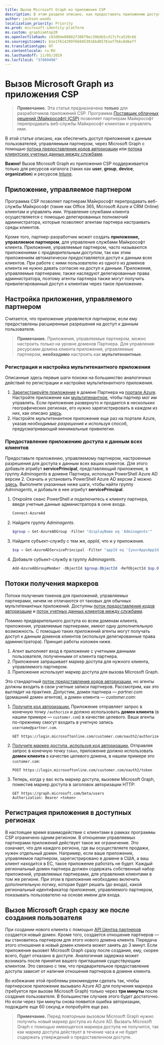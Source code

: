 ```yaml
---
title: Вызов Microsoft Graph из приложения CSP
description: В этом разделе описано, как предоставить приложению доступ к данным клиентов, управляемым партнером, через Microsoft Graph, используя поток предоставления кодов авторизации или поток клиентских учетных данных между службами.
author: jackson-woods
localization_priority: Priority
ms.prod: microsoft-identity-platform
ms.custom: graphiamtop20
ms.openlocfilehash: c83d04e00882f306f9ec396db5cd17cfca520c66
ms.sourcegitcommit: b1e1f614299f668453916bd85761ef7b6c8d6eff
ms.translationtype: HT
ms.contentlocale: ru-RU
ms.lasthandoff: 11/05/2019
ms.locfileid: "37969498"
---
```

# <a name="call-microsoft-graph-from-a-cloud-solution-provider-application"></a>Вызов Microsoft Graph из приложения CSP

> **Примечание.** Эта статья предназначена **только** для разработчиков приложений CSP. Программа [Поставщик облачных решений (Майкрософт) (CSP)](https://partner.microsoft.com/cloud-solution-provider) позволяет партнерам Майкрософт перепродавать веб-службы Майкрософт клиентам и управлять ими.

В этой статье описано, как обеспечить доступ приложения к данным пользователей, управляемым партнером, через Microsoft Graph с помощью [потока предоставления кодов авторизации](https://docs.microsoft.com/azure/active-directory/develop/active-directory-protocols-oauth-code) или [потока клиентских учетных данных между службами](https://docs.microsoft.com/azure/active-directory/develop/active-directory-protocols-oauth-service-to-service).

**Важно!** Вызов Microsoft Graph из приложения CSP поддерживается только для ресурсов каталога (таких как **user**, **group**, **device**, **organization**) и ресурсов [Intune](/graph/api/resources/intune-graph-overview?view=graph-rest-beta).

## <a name="what-is-a-partner-managed-application"></a>Приложение, управляемое партнером

Программа CSP позволяет партнерам Майкрософт перепродавать веб-службы Майкрософт (такие как Office 365, Microsoft Azure и CRM Online) клиентам и управлять ими. Управление службами клиента осуществляется с помощью делегированных полномочий администратора, которые позволяют агентам партнера настраивать среды клиентов.

Кроме того, партнер-разработчик может создать **приложение, управляемое партнером**, для управления службами Майкрософт клиента. Приложения, управляемые партнером, часто называются приложениями *с предварительным доступом*, так как этим приложениям автоматически предоставляется доступ к данным всех клиентов. При работе с ними пользователю из одного из доменов клиента не нужно давать согласие на доступ к данным. Приложения, управляемые партнерами, также наследуют делегированные права администратора, поэтому агенты партнера также могут получить привилегированный доступ к клиентам через такое приложение.

## <a name="how-to-set-up-a-partner-managed-application"></a>Настройка приложения, управляемого партнером

Считается, что приложение *управляется партнером*, если ему предоставлены расширенные разрешения на доступ к данным пользователя.

> **Примечание.** Приложения, управляемые партнером, можно настроить *только* на уровне доменов Партнера. Для управления ресурсами домена клиента приложения, управляемые партнером, **необходимо** настроить как **мультитенантные**.

### <a name="register-and-configure-a-multi-tenant-app"></a>Регистрация и настройка мультитенантного приложения

Описанные здесь первые шаги похожи на большинство аналогичных действий по регистрации и настройке мультитенантного приложения.

1. [Зарегистрируйте приложение](https://docs.microsoft.com/azure/active-directory/active-directory-app-registration) в домене Партнера на [портале Azure](https://portal.azure.com). Настройте приложение как [мультитенантное](https://docs.microsoft.com/azure/active-directory/develop/active-directory-devhowto-multi-tenant-overview#update-registration-to-be-multi-tenant), чтобы партнер мог им управлять. Если приложение развернуто и продается в нескольких географических регионах, его нужно зарегистрировать в каждом из них, как описано <a href="#region">здесь</a>.
2. Настройте мультитенантное приложение еще раз на портале Azure, указав *необходимые разрешения* и используя способ, предусматривающий минимальные привилегии.

### <a name="pre-consent-your-app-for-all-your-customers"></a>Предоставление приложению доступа к данным всех клиентов

Предоставьте приложению, управляемому партнером, настроенные разрешения для доступа к данным всех ваших клиентов. Для этого добавьте атрибут **servicePrincipal**, представляющий приложение, в группу *Adminagents* в домене Партнера, используя PowerShell Azure AD версии 2. Скачать и установить PowerShell Azure AD версии 2 можно [здесь](https://www.powershellgallery.com/packages/AzureAD).  Выполните указанные ниже шаги, чтобы найти группу *Adminagents*, и добавьте в нее атрибут **servicePrincipal**.

1. Откройте сеанс PowerShell и подключитесь к клиенту партнера, введя учетные данные администратора в окне входа.

    ```PowerShell
    Connect-AzureAd
    ```

2. Найдите группу *Adminagents*.

    ```PowerShell
    $group = Get-AzureADGroup -Filter "displayName eq 'Adminagents'"
    ```

3. Найдите субъект-службу с тем же, *appId*, что и у приложения.

    ```PowerShell
    $sp = Get-AzureADServicePrincipal -Filter "appId eq '{yourAppsAppId}'"
    ```

4. Добавьте субъект-службу в группу *Adminagents*.

    ```PowerShell
    Add-AzureADGroupMember -ObjectId $group.ObjectId -RefObjectId $sp.ObjectId
    ```

## <a name="token-acquisition-flows"></a>Потоки получения маркеров

Потоки получения токенов для приложений, управляемых партнерами, ничем не отличаются от таковых для обычных мультитенантных приложений. Доступны [поток предоставления кодов авторизации](https://docs.microsoft.com/azure/active-directory/develop/active-directory-protocols-oauth-code) и [поток учетных данных клиентов между службами](https://docs.microsoft.com/azure/active-directory/develop/active-directory-protocols-oauth-service-to-service).

Помимо предварительного доступа ко всем доменам клиента, приложения, управляемые партнерами, имеют одну дополнительную возможность. С помощью таких приложений агенты могут получать доступ к данным доменов клиентов (используя делегированные права администратора). Принцип работы изложен ниже.

1. Агент выполняет вход в приложение с учетными данными пользователя, полученными от клиента партнера.
2. Приложение запрашивает маркер доступа для нужного клиента, управляемого партнером.
3. Приложение использует маркер доступа для вызова Microsoft Graph.

Это стандартный [поток предоставления кодов авторизации](https://docs.microsoft.com/azure/active-directory/develop/active-directory-protocols-oauth-code), но агенты должны входить в свои учетные записи партнеров. Рассмотрим, как это выглядит на практике. Допустим, домен партнера — *partner.com* (домашний домен агентов), а домен клиента — *customer.com*:

1. [Получите код авторизации.](https://docs.microsoft.com/azure/active-directory/develop/active-directory-protocols-oauth-code#request-an-authorization-code) Приложение отправляет запрос в конечную точку ```/authorize``` и должно использовать **домен клиента** (в нашем примере — ```customer.com```) в качестве целевого. Ваши агенты по-прежнему смогут входить в учетную запись ```username@partner.com```.

    ```http
    GET https://login.microsoftonline.com/customer.com/oauth2/authorize
    ```

2. [Получите маркер доступа, используя код авторизации.](https://docs.microsoft.com/azure/active-directory/develop/active-directory-protocols-oauth-code#use-the-authorization-code-to-request-an-access-token) Отправляя запрос в конечную точку ```token```, приложение должно использовать **домен клиента** в качестве целевого домена, в нашем примере это ```customer.com```:

    ```http
    POST https://login.microsoftonline.com/customer.com/oauth2/token
    ```

3. Теперь, когда у вас есть маркер доступа, вызовем Microsoft Graph, поместив маркер доступа в заголовок авторизации HTTP:

    ```http
    GET https://graph.microsoft.com/beta/users
    Authorization: Bearer <token>
    ```

## <a name="register-your-app-in-the-regions-you-support"></a>Регистрация приложения в доступных регионах
<a name="region"></a>

В настоящее время взаимодействие с клиентами в рамках программы CSP ограничено одним регионом. В отношении управляемых партнерами приложений действует такое же ограничение. Это означает, что для каждого региона, где вы осуществляете продажи, нужен отдельный домен. Например, если ваше приложение, управляемое партнером, зарегистрировано в домене в США, а ваш клиент находится в ЕС, такое приложение работать не будет.  Каждый региональный домен партнера должен содержать собственный набор приложений, управляемых партнерами, для управления клиентами в том же регионе. При этом в приложение необходимо включить дополнительную логику, которая будет решать (до входа), какой региональный идентификатор приложения, управляемого партнером, показывать пользователю на основе имени для входа.

## <a name="calling-microsoft-graph-immediately-after-customer-creation"></a>Вызов Microsoft Graph сразу же после создания пользователя

При создании нового клиента с помощью [API Центра партнеров](https://partnercenter.microsoft.com/partner/developer) создается новый домен. Кроме того, создается отношение партнеров — вы становитесь партнером для этого нового домена клиента. Передача этого отношения в новый домен клиента может занять до 3 минут. Если приложение вызовет Microsoft Graph сразу после создания, ему, скорее всего, будет отказано в доступе. Аналогичная задержка может возникать после принятия вашего приглашения существующим клиентом. Это связано с тем, что предварительное предоставление доступа зависит от наличия отношения партнеров в домене клиента.

Во избежание этой проблемы рекомендуем сделать так, чтобы партнерское приложение вызывало Azure AD для получения маркера (требуется при вызове Microsoft Graph) только через **три минуты** после создания пользователя. В большинстве случаев этого будет достаточно. Но если через три минуты снова появится ошибка авторизации, подождите еще 60 секунд и попробуйте еще раз.

> **Примечание.** Перед повторным вызовом Microsoft Graph нужно получить новый маркер доступа из Azure AD.  Вызвать Microsoft Graph с помощью имеющегося маркера доступа не получится, так как маркер доступа действует в течение часа и не будет содержать утверждений о предоставленном доступе.
